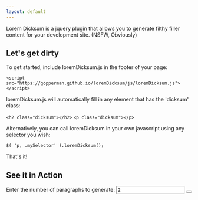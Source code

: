 ```yaml
---
layout: default
---
```


Lorem Dicksum is a jquery plugin that allows you to generate filthy filler content for your development site. (NSFW, Obviously)

## Let's get dirty

To get started, include loremDicksum.js in the footer of your page:

```<script src="https://gopperman.github.io/loremDicksum/js/loremDicksum.js"></script>```

loremDicksum.js will automatically fill in any element that has the 'dicksum' class:

```<h2 class="dicksum"></h2>``` 
```<p class="dicksum"></p>```

Alternatively, you can call loremDicksum in your own javascript using any selector you wish:

```$( 'p, .mySelector' ).loremDicksum();```

That's it!


## See it in Action
<section id ="generator">
  <label for="paragraphs">Enter the number of paragraphs to generate: </label>
  <input name="paragraphs" type="number" value="2"> <button class="dicksum" id="generate"></button>
</section>
<section id="example"></section>